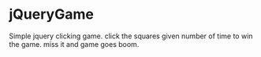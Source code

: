 # jQueryGame

Simple jquery clicking game. click the squares given number of time to win the game. miss it and game goes boom.
